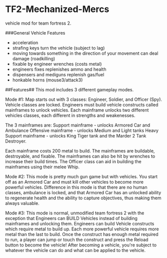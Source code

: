 # TF2-Mechanized-Mercs
vehicle mod for team fortress 2.

###General Vehicle Features
  * acceleration
  * strafing keys turn the vehicle (subject to lag)
  * moving towards something in the direction of your movement can deal damage (roadkilling)
  * fixable by engineer wrenches (costs metal)
  * engineers fixes replenishes ammo and health
  * dispensers and mediguns replenish gas/fuel
  * honkable horns (mouse3/attack3)

##Features##
This mod includes 3 different gameplay modes.

Mode #1:
  Map starts out with 3 classes: Engineer, Soldier, and Officer (Spy). Vehicle classes are locked. Engineers must build vehicle constructs called mainframes to unlock vehicles. Each mainframe unlocks two different vehicles classes, each different in strengths and weakenesses.
  
  The 3 mainframes are:
    Support mainframe - unlocks Armored Car and Ambulance
    Offensive mainframe - unlocks Medium and Light tanks
    Heavy Support mainframe - unlocks King Tiger tank and the Marder 2 Tank Destroyer.

Each mainframe costs 200 metal to build.
The mainframes are buildable, destroyable, and fixable.
The mainframes can also be hit by wrenches to increase their build times.
The Officer class can aid in building the mainframes using their melee Whip.

Mode #2:
  This mode is pretty much gun game but with vehicles.
  You start off as an Armored Car and must kill other vehicles to become more powerful vehicles.
  Difference in this mode is that there are no human classes, ambulance is locked, and that Armored Car has an unlocked ability to regenerate health and the ability to capture objectives, thus making them always valuable.

Mode #3:
  This mode is normal, unmodified team fortress 2 with the exception that Engineers can BUILD Vehicles instead of building mainframes and unlocking them.
  Engineers can build Vehicle constructs which require metal to build up. Each more powerful vehicle requires more metal than the last to build. Once the construct has enough metal required to run, a player can jump or touch the construct and press the Reload button to become the vehicle!
  After becoming a vehicle, you're subject to whatever the vehicle can do and what can be applied to the vehicle.
